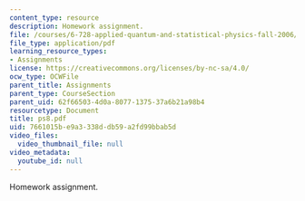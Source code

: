 ```yaml
---
content_type: resource
description: Homework assignment.
file: /courses/6-728-applied-quantum-and-statistical-physics-fall-2006/7661015be9a3338ddb59a2fd99bbab5d_ps8.pdf
file_type: application/pdf
learning_resource_types:
- Assignments
license: https://creativecommons.org/licenses/by-nc-sa/4.0/
ocw_type: OCWFile
parent_title: Assignments
parent_type: CourseSection
parent_uid: 62f66503-4d0a-8077-1375-37a6b21a98b4
resourcetype: Document
title: ps8.pdf
uid: 7661015b-e9a3-338d-db59-a2fd99bbab5d
video_files:
  video_thumbnail_file: null
video_metadata:
  youtube_id: null
---
```

Homework assignment.